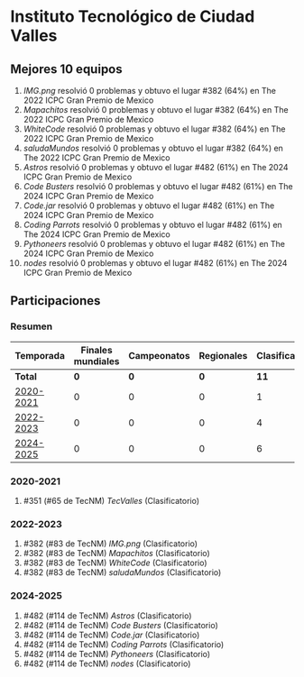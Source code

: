 # Instituto Tecnológico de Ciudad Valles

## Mejores 10 equipos

1. _IMG.png_ resolvió 0 problemas y obtuvo el lugar #382 (64%) en The 2022 ICPC Gran Premio de Mexico
1. _Mapachitos_ resolvió 0 problemas y obtuvo el lugar #382 (64%) en The 2022 ICPC Gran Premio de Mexico
1. _WhiteCode_ resolvió 0 problemas y obtuvo el lugar #382 (64%) en The 2022 ICPC Gran Premio de Mexico
1. _saludaMundos_ resolvió 0 problemas y obtuvo el lugar #382 (64%) en The 2022 ICPC Gran Premio de Mexico
1. _Astros_ resolvió 0 problemas y obtuvo el lugar #482 (61%) en The 2024 ICPC Gran Premio de Mexico
1. _Code Busters_ resolvió 0 problemas y obtuvo el lugar #482 (61%) en The 2024 ICPC Gran Premio de Mexico
1. _Code.jar_ resolvió 0 problemas y obtuvo el lugar #482 (61%) en The 2024 ICPC Gran Premio de Mexico
1. _Coding Parrots_ resolvió 0 problemas y obtuvo el lugar #482 (61%) en The 2024 ICPC Gran Premio de Mexico
1. _Pythoneers_ resolvió 0 problemas y obtuvo el lugar #482 (61%) en The 2024 ICPC Gran Premio de Mexico
1. _nodes_ resolvió 0 problemas y obtuvo el lugar #482 (61%) en The 2024 ICPC Gran Premio de Mexico

## Participaciones

### Resumen

| Temporada | Finales mundiales | Campeonatos | Regionales | Clasificatorios | Equipos |
| --- | --- | --- | --- | --- | --- |
| **Total** | **0** | **0** | **0** | **11** | **11** |
| [2020-2021](#2020-2021) | 0 | 0 | 0 | 1 | 1 |
| [2022-2023](#2022-2023) | 0 | 0 | 0 | 4 | 4 |
| [2024-2025](#2024-2025) | 0 | 0 | 0 | 6 | 6 |

### 2020-2021

1. #351 (#65 de TecNM) _TecValles_ (Clasificatorio)

### 2022-2023

1. #382 (#83 de TecNM) _IMG.png_ (Clasificatorio)
1. #382 (#83 de TecNM) _Mapachitos_ (Clasificatorio)
1. #382 (#83 de TecNM) _WhiteCode_ (Clasificatorio)
1. #382 (#83 de TecNM) _saludaMundos_ (Clasificatorio)

### 2024-2025

1. #482 (#114 de TecNM) _Astros_ (Clasificatorio)
1. #482 (#114 de TecNM) _Code Busters_ (Clasificatorio)
1. #482 (#114 de TecNM) _Code.jar_ (Clasificatorio)
1. #482 (#114 de TecNM) _Coding Parrots_ (Clasificatorio)
1. #482 (#114 de TecNM) _Pythoneers_ (Clasificatorio)
1. #482 (#114 de TecNM) _nodes_ (Clasificatorio)



